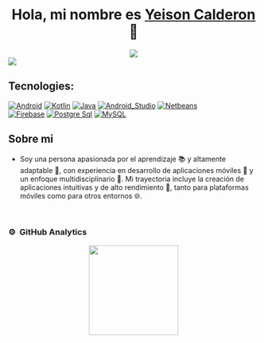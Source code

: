 <div align="center">
<h1 align="center">Hola, mi nombre es <a href="https://www.linkedin.com/in/yeisoncalderon/">Yeison Calderon</a> 👋</h1>
<a href="https://www.linkedin.com/in/yeisoncalderon/">
<img src="https://img.shields.io/badge/LinkedIn-0077B5?style=for-the-badge&logo=linkedin&logoColor=white" /> 
</a>
</div>
<img src="https://i.imgur.com/9ZMsDrN.png"> 

## Tecnologies:

[![Android](https://img.shields.io/badge/Android-3DDC84?style=for-the-badge&logo=android&logoColor=white&labelColor=3DDC84)]()
[![Kotlin](https://img.shields.io/badge/Kotlin-0095D5?style=for-the-badge&logo=kotlin&logoColor=white&labelColor=0095D5)]()
[![Java](https://img.shields.io/badge/Java-007396?style=for-the-badge&logo=openjdk&logoColor=white&labelColor=007396)]()
[![Android_Studio](https://img.shields.io/badge/Android_Studio-3DDC84?style=for-the-badge&logo=android-studio&logoColor=white&labelColor=3DDC84)]()
[![Netbeans](https://img.shields.io/badge/NetBeans-1B6AC6?style=for-the-badge&logo=apachenetbeanside&logoColor=white&labelColor=1B6AC6)]()
</br>
[![Firebase](https://img.shields.io/badge/Firebase-FFCA28?style=for-the-badge&logo=firebase&logoColor=white&labelColor=FFCA28)]()
[![Postgre Sql](https://img.shields.io/badge/PostgreSql-4479A1?style=for-the-badge&logo=postgresql&logoColor=white&labelColor=4479A1)]()
[![MySQL](https://img.shields.io/badge/MySQL-4479A1?style=for-the-badge&logo=mysql&logoColor=white&labelColor=4479A1)]()

## Sobre mi

- Soy una persona apasionada por el aprendizaje 📚 y altamente adaptable 🔄, con experiencia en desarrollo de aplicaciones móviles 📱 y un enfoque multidisciplinario 🔧. Mi trayectoria incluye la creación de aplicaciones intuitivas y de alto rendimiento 🚀, tanto para plataformas móviles como para otros entornos 🌐.

<br>

### ⚙️ &nbsp;GitHub Analytics

<p align="center">
<a href="https://github.com/ArisGuimera">
  <img height="180em" src="https://github-readme-stats-eight-theta.vercel.app/api/top-langs/?username=Sonyei888&layout=compact&langs_count=8&theme=algolia"/>
</a>
</p>



<!--
**Sonyei888/Sonyei888** is a ✨ _special_ ✨ repository because its `README.md` (this file) appears on your GitHub profile.

Here are some ideas to get you started:

- 🔭 I’m currently working on ...
- 🌱 I’m currently learning ...
- 👯 I’m looking to collaborate on ...
- 🤔 I’m looking for help with ...
- 💬 Ask me about ...
- 📫 How to reach me: ...
- 😄 Pronouns: ...
- ⚡ Fun fact: ...
-->
